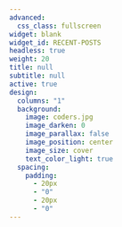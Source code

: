 ```yaml
---
advanced:
  css_class: fullscreen
widget: blank
widget_id: RECENT-POSTS
headless: true
weight: 20
title: null
subtitle: null
active: true
design:
  columns: "1"
  background:
    image: coders.jpg
    image_darken: 0
    image_parallax: false
    image_position: center
    image_size: cover
    text_color_light: true
  spacing:
    padding:
      - 20px
      - "0"
      - 20px
      - "0"
---
```

